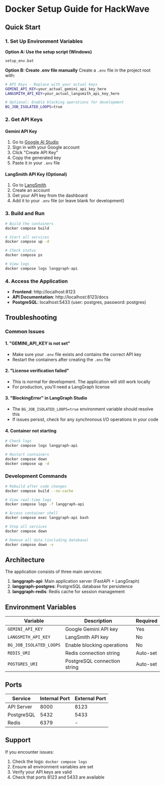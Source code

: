 # Docker Setup Guide for HackWave

## Quick Start

### 1. Set Up Environment Variables

**Option A: Use the setup script (Windows)**
```bash
setup_env.bat
```

**Option B: Create .env file manually**
Create a `.env` file in the project root with:
```bash
# API Keys - Replace with your actual keys
GEMINI_API_KEY=your_actual_gemini_api_key_here
LANGSMITH_API_KEY=your_actual_langsmith_api_key_here

# Optional: Enable blocking operations for development
BG_JOB_ISOLATED_LOOPS=true
```

### 2. Get API Keys

#### Gemini API Key
1. Go to [Google AI Studio](https://makersuite.google.com/app/apikey)
2. Sign in with your Google account
3. Click "Create API Key"
4. Copy the generated key
5. Paste it in your `.env` file

#### LangSmith API Key (Optional)
1. Go to [LangSmith](https://smith.langchain.com/)
2. Create an account
3. Get your API key from the dashboard
4. Add it to your `.env` file (or leave blank for development)

### 3. Build and Run

```bash
# Build the containers
docker compose build

# Start all services
docker compose up -d

# Check status
docker compose ps

# View logs
docker compose logs langgraph-api
```

### 4. Access the Application

- **Frontend**: http://localhost:8123
- **API Documentation**: http://localhost:8123/docs
- **PostgreSQL**: localhost:5433 (user: postgres, password: postgres)

## Troubleshooting

### Common Issues

#### 1. "GEMINI_API_KEY is not set"
- Make sure your `.env` file exists and contains the correct API key
- Restart the containers after creating the `.env` file

#### 2. "License verification failed"
- This is normal for development. The application will still work locally
- For production, you'll need a LangGraph license

#### 3. "BlockingError" in LangGraph Studio
- The `BG_JOB_ISOLATED_LOOPS=true` environment variable should resolve this
- If issues persist, check for any synchronous I/O operations in your code

#### 4. Container not starting
```bash
# Check logs
docker compose logs langgraph-api

# Restart containers
docker compose down
docker compose up -d
```

### Development Commands

```bash
# Rebuild after code changes
docker compose build --no-cache

# View real-time logs
docker compose logs -f langgraph-api

# Access container shell
docker compose exec langgraph-api bash

# Stop all services
docker compose down

# Remove all data (including database)
docker compose down -v
```

## Architecture

The application consists of three main services:

1. **langgraph-api**: Main application server (FastAPI + LangGraph)
2. **langgraph-postgres**: PostgreSQL database for persistence
3. **langgraph-redis**: Redis cache for session management

## Environment Variables

| Variable | Description | Required |
|----------|-------------|----------|
| `GEMINI_API_KEY` | Google Gemini API key | Yes |
| `LANGSMITH_API_KEY` | LangSmith API key | No |
| `BG_JOB_ISOLATED_LOOPS` | Enable blocking operations | No |
| `REDIS_URI` | Redis connection string | Auto-set |
| `POSTGRES_URI` | PostgreSQL connection string | Auto-set |

## Ports

| Service | Internal Port | External Port |
|---------|---------------|---------------|
| API Server | 8000 | 8123 |
| PostgreSQL | 5432 | 5433 |
| Redis | 6379 | - |

## Support

If you encounter issues:
1. Check the logs: `docker compose logs`
2. Ensure all environment variables are set
3. Verify your API keys are valid
4. Check that ports 8123 and 5433 are available
